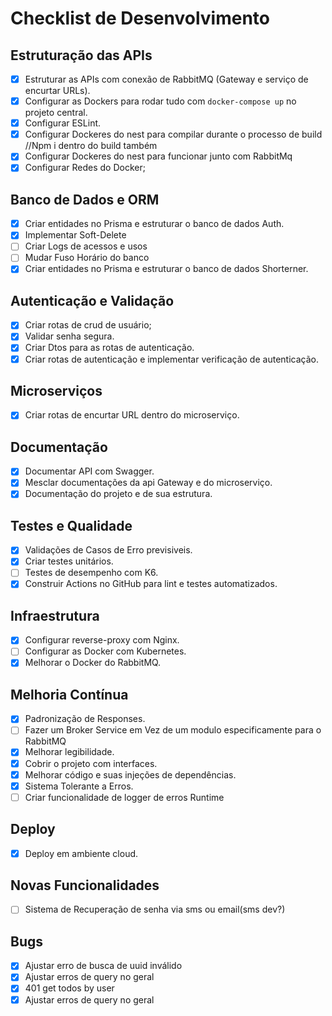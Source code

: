 # Checklist de Desenvolvimento

## Estruturação das APIs
- [X] Estruturar as APIs com conexão de RabbitMQ (Gateway e serviço de encurtar URLs).
- [X] Configurar as Dockers para rodar tudo com `docker-compose up` no projeto central.
- [X] Configurar ESLint.
- [X] Configurar Dockeres do nest para compilar durante o processo de build //Npm i dentro do build também
- [X] Configurar Dockeres do nest para funcionar junto com RabbitMq
- [X] Configurar Redes do Docker;

## Banco de Dados e ORM
- [X] Criar entidades no Prisma e estruturar o banco de dados Auth.
- [X] Implementar Soft-Delete
- [ ] Criar Logs de acessos e usos
- [ ] Mudar Fuso Horário do banco
- [X] Criar entidades no Prisma e estruturar o banco de dados Shorterner.

## Autenticação e Validação
- [X] Criar rotas de crud de usuário;
- [X] Validar senha segura.
- [X] Criar Dtos para as rotas de autenticação.
- [X] Criar rotas de autenticação e implementar verificação de autenticação.

## Microserviços
- [X] Criar rotas de encurtar URL dentro do microserviço.

## Documentação
- [X] Documentar API com Swagger.
- [X] Mesclar documentações da api Gateway e do microserviço.
- [X] Documentação do projeto e de sua estrutura.

## Testes e Qualidade
- [X] Validações de Casos de Erro previsiveis.
- [X] Criar testes unitários.
- [ ] Testes de desempenho com K6.
- [X] Construir Actions no GitHub para lint e testes automatizados.

## Infraestrutura
- [X] Configurar reverse-proxy com Nginx.
- [ ] Configurar as Docker com Kubernetes.
- [X] Melhorar o Docker do RabbitMQ.

## Melhoria Contínua
- [X] Padronização de Responses.
- [ ] Fazer um Broker Service em Vez de um modulo especificamente para o RabbitMQ
- [X] Melhorar legibilidade.
- [X] Cobrir o projeto com interfaces.
- [X] Melhorar código e suas injeções de dependências.
- [X] Sistema Tolerante a Erros.
- [ ] Criar funcionalidade de logger de erros Runtime

## Deploy
- [X] Deploy em ambiente cloud.

## Novas Funcionalidades
- [ ] Sistema de Recuperação de senha via sms ou email(sms dev?)

## Bugs
- [X] Ajustar erro de busca de uuid inválido
- [X] Ajustar erros de query no geral
- [X] 401 get todos by user
- [X] Ajustar erros de query no geral